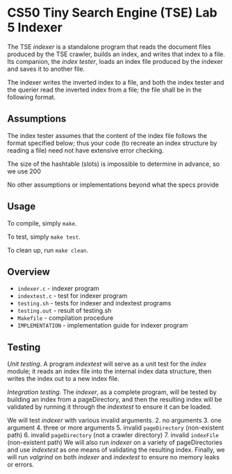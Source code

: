 # CS50 Tiny Search Engine (TSE) Lab 5 Indexer

The TSE _indexer_ is a standalone program that reads the document files produced by the TSE crawler, builds an index, and writes that index to a file. Its companion, the _index tester_, loads an index file produced by the indexer and saves it to another file.

The indexer writes the inverted index to a file, and both the index tester and the querier read the inverted index from a file; the file shall be in the following format. 

## Assumptions
The index tester assumes that the content of the index file follows the format specified below; thus your code (to recreate an index structure by reading a file) need not have extensive error checking.

The size of the hashtable (slots) is impossible to determine in advance, so we use 200

No other assumptions or implementations beyond what the specs provide

## Usage

To compile, simply `make`.

To test, simply `make test`.

To clean up, run `make clean`.

## Overview

 * `indexer.c` - indexer program
 * `indextest.c` - test for indexer program
 * `testing.sh` - tests for indexer and indextest programs
 * `testing.out` - result of testing.sh
 * `Makefile` - compilation procedure
 * `IMPLEMENTATION` - implementation guide for indexer program

 ## Testing
_Unit testing_. A program _indextest_ will serve as a unit test for the _index_ module; it reads an index file into the internal index data structure, then writes the index out to a new index file.

_Integration testing_. The _indexer_, as a complete program, will be tested by building an index from a pageDirectory, and then the resulting index will be validated by running it through the _indextest_ to ensure it can be loaded.

We will test _indexer_ with various invalid arguments. 2. no arguments 3. one argument 4. three or more arguments 5. invalid `pageDirectory` (non-existent path) 6. invalid `pageDirectory` (not a crawler directory) 7. invalid `indexFile` (non-existent path)
We will also run _indexer_ on a variety of pageDirectories and use _indextest_ as one means of validating the resulting index.
Finally, we will run _valgrind_ on both _indexer_ and _indextest_ to ensure no memory leaks or errors.
